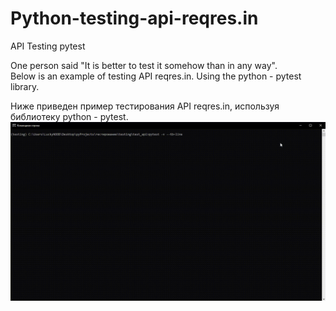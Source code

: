 # Python-testing-api-reqres.in
 API Testing pytest  
  
One person said "It is better to test it somehow than in any way".  
Below is an example of testing API reqres.in. Using the python - pytest library.  

Ниже приведен пример тестирования API reqres.in, используя библиотеку python - pytest.  
![image](https://github.com/ReveredFader/Python-testing-api-reqres.in/blob/main/prev/2022-07-07%2020-07-09-275.gif)